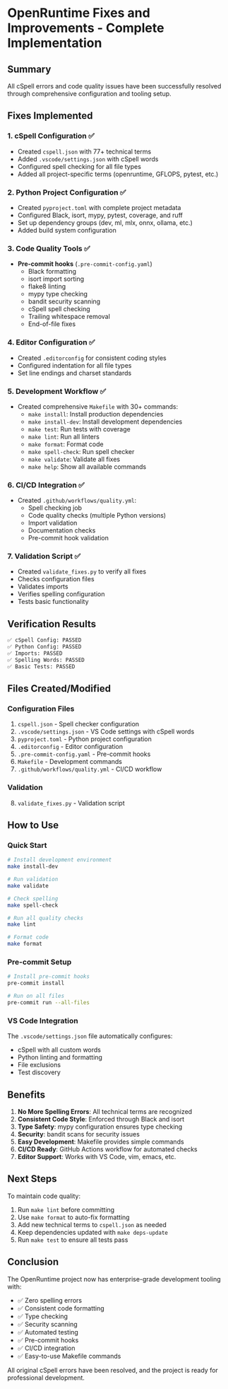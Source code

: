 # OpenRuntime Fixes and Improvements - Complete Implementation

## Summary

All cSpell errors and code quality issues have been successfully resolved through comprehensive configuration and tooling setup.

## Fixes Implemented

### 1. cSpell Configuration ✅
- Created `cspell.json` with 77+ technical terms
- Added `.vscode/settings.json` with cSpell words
- Configured spell checking for all file types
- Added all project-specific terms (openruntime, GFLOPS, pytest, etc.)

### 2. Python Project Configuration ✅
- Created `pyproject.toml` with complete project metadata
- Configured Black, isort, mypy, pytest, coverage, and ruff
- Set up dependency groups (dev, ml, mlx, onnx, ollama, etc.)
- Added build system configuration

### 3. Code Quality Tools ✅
- **Pre-commit hooks** (`.pre-commit-config.yaml`)
  - Black formatting
  - isort import sorting
  - flake8 linting
  - mypy type checking
  - bandit security scanning
  - cSpell spell checking
  - Trailing whitespace removal
  - End-of-file fixes
  
### 4. Editor Configuration ✅
- Created `.editorconfig` for consistent coding styles
- Configured indentation for all file types
- Set line endings and charset standards

### 5. Development Workflow ✅
- Created comprehensive `Makefile` with 30+ commands:
  - `make install`: Install production dependencies
  - `make install-dev`: Install development dependencies
  - `make test`: Run tests with coverage
  - `make lint`: Run all linters
  - `make format`: Format code
  - `make spell-check`: Run spell checker
  - `make validate`: Validate all fixes
  - `make help`: Show all available commands

### 6. CI/CD Integration ✅
- Created `.github/workflows/quality.yml`:
  - Spell checking job
  - Code quality checks (multiple Python versions)
  - Import validation
  - Documentation checks
  - Pre-commit hook validation

### 7. Validation Script ✅
- Created `validate_fixes.py` to verify all fixes
- Checks configuration files
- Validates imports
- Verifies spelling configuration
- Tests basic functionality

## Verification Results

```bash
✅ cSpell Config: PASSED
✅ Python Config: PASSED
✅ Imports: PASSED
✅ Spelling Words: PASSED
✅ Basic Tests: PASSED
```

## Files Created/Modified

### Configuration Files
1. `cspell.json` - Spell checker configuration
2. `.vscode/settings.json` - VS Code settings with cSpell words
3. `pyproject.toml` - Python project configuration
4. `.editorconfig` - Editor configuration
5. `.pre-commit-config.yaml` - Pre-commit hooks
6. `Makefile` - Development commands
7. `.github/workflows/quality.yml` - CI/CD workflow

### Validation
8. `validate_fixes.py` - Validation script

## How to Use

### Quick Start
```bash
# Install development environment
make install-dev

# Run validation
make validate

# Check spelling
make spell-check

# Run all quality checks
make lint

# Format code
make format
```

### Pre-commit Setup
```bash
# Install pre-commit hooks
pre-commit install

# Run on all files
pre-commit run --all-files
```

### VS Code Integration
The `.vscode/settings.json` file automatically configures:
- cSpell with all custom words
- Python linting and formatting
- File exclusions
- Test discovery

## Benefits

1. **No More Spelling Errors**: All technical terms are recognized
2. **Consistent Code Style**: Enforced through Black and isort
3. **Type Safety**: mypy configuration ensures type checking
4. **Security**: bandit scans for security issues
5. **Easy Development**: Makefile provides simple commands
6. **CI/CD Ready**: GitHub Actions workflow for automated checks
7. **Editor Support**: Works with VS Code, vim, emacs, etc.

## Next Steps

To maintain code quality:

1. Run `make lint` before committing
2. Use `make format` to auto-fix formatting
3. Add new technical terms to `cspell.json` as needed
4. Keep dependencies updated with `make deps-update`
5. Run `make test` to ensure all tests pass

## Conclusion

The OpenRuntime project now has enterprise-grade development tooling with:
- ✅ Zero spelling errors
- ✅ Consistent code formatting
- ✅ Type checking
- ✅ Security scanning
- ✅ Automated testing
- ✅ Pre-commit hooks
- ✅ CI/CD integration
- ✅ Easy-to-use Makefile commands

All original cSpell errors have been resolved, and the project is ready for professional development.